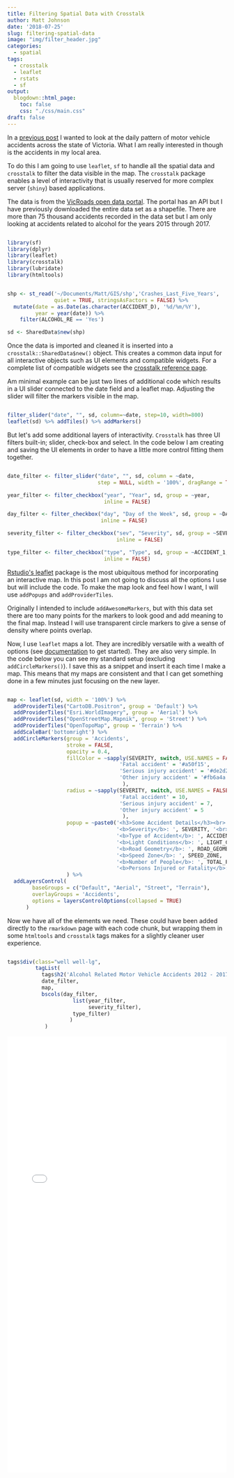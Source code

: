 ```yaml
---
title: Filtering Spatial Data with Crosstalk
author: Matt Johnson
date: '2018-07-25'
slug: filtering-spatial-data
image: "img/filter_header.jpg"
categories:
  - spatial
tags:
  - crosstalk
  - leaflet
  - rstats
  - sf
output:
  blogdown::html_page:
    toc: false
    css: "./css/main.css"
draft: false
---
```


In a [previous post](https://mrjoh3.github.io/2018/07/20/animating-spatial-data/) I wanted to look at the daily pattern of motor vehicle accidents across the state of Victoria. What I am really interested in though is the accidents in my local area. 

To do this I am going to use `leaflet`, `sf` to handle all the spatial data and `crosstalk` to filter the data visible in the map. The `crosstalk` package enables a level of interactivity that is usually reserved for more complex server (`shiny`) based applications.

The data is from the [VicRoads open data portal](https://vicroadsopendata-vicroadsmaps.opendata.arcgis.com/datasets/c2a69622ebad42e7baaa8167daa72127_0). The portal has an API but I have previously downloaded the entire data set as a shapefile. There are more than 75 thousand accidents recorded in the data set but I am only looking at accidents related to alcohol for the years 2015 through 2017.

```r

library(sf)
library(dplyr)
library(leaflet)
library(crosstalk)
library(lubridate)
library(htmltools)


shp <- st_read('~/Documents/Matt/GIS/shp','Crashes_Last_Five_Years', 
               quiet = TRUE, stringsAsFactors = FALSE) %>%
  mutate(date = as.Date(as.character(ACCIDENT_D), '%d/%m/%Y'),
         year = year(date)) %>%
    filter(ALCOHOL_RE == 'Yes')

sd <- SharedData$new(shp)


```

Once the data is imported and cleaned it is inserted into a `crosstalk::SharedData$new()` object. This creates a common data input for all interactive objects such as UI elements and compatible widgets. For a complete list of compatible widgets see the [crosstalk reference page](https://rstudio.github.io/crosstalk/widgets.html).

Am minimal example can be just two lines of additional code which results in a UI slider connected to the date field and a leaflet map. Adjusting the slider will filter the markers visible in the map.

```r

filter_slider("date", "", sd, column=~date, step=10, width=800)
leaflet(sd) %>% addTiles() %>% addMarkers()


```

But let's add some additional layers of interactivity. `Crosstalk` has three UI filters built-in; slider, check-box and select. In the code below I am creating and saving the UI elements in order to have a little more control fitting them together.


```r

date_filter <- filter_slider("date", "", sd, column = ~date, 
                             step = NULL, width = '100%', dragRange = TRUE)

year_filter <- filter_checkbox("year", "Year", sd, group = ~year, 
                               inline = FALSE)

day_filter <- filter_checkbox("day", "Day of the Week", sd, group = ~DAY_OF_WEE, 
                              inline = FALSE)

severity_filter <- filter_checkbox("sev", "Severity", sd, group = ~SEVERITY, 
                                   inline = FALSE)

type_filter <- filter_checkbox("type", "Type", sd, group = ~ACCIDENT_1, 
                               inline = FALSE)


```

[Rstudio's leaflet](https://rstudio.github.io/leaflet/) package is the most ubiquitous method for incorporating an interactive map. In this post I am not going to discuss all the options I use but will include the code. To make the map look and feel how I want, I will use `addPopups` and `addProviderTiles`. 

Originally I intended to include `addAwesomeMarkers`, but with this data set there are too many points for the markers to look good and add meaning to the final map. Instead I will use transparent circle markers to give a sense of density where points overlap.

Now, I use `leaflet` maps a lot. They are incredibly versatile with a wealth of options (see [documentation](https://rstudio.github.io/leaflet/) to get started). They are also very simple. In the code below you can see my standard setup (excluding `addCircleMarkers()`). I save this as a snippet and insert it each time I make a map. This means that my maps are consistent and that I can get something done in a few minutes just focusing on the new layer.

```r

map <- leaflet(sd, width = '100%') %>% 
  addProviderTiles("CartoDB.Positron", group = 'Default') %>%
  addProviderTiles("Esri.WorldImagery", group = 'Aerial') %>%
  addProviderTiles("OpenStreetMap.Mapnik", group = 'Street') %>%
  addProviderTiles("OpenTopoMap", group = 'Terrain') %>%
  addScaleBar('bottomright') %>%
  addCircleMarkers(group = 'Accidents', 
                   stroke = FALSE, 
                   opacity = 0.4,
                   fillColor = ~sapply(SEVERITY, switch, USE.NAMES = FALSE,
                                    'Fatal accident' = '#a50f15',
                                    'Serious injury accident' = '#de2d26',
                                    'Other injury accident' = '#fb6a4a' 
                                     ),
                   radius = ~sapply(SEVERITY, switch, USE.NAMES = FALSE,
                                    'Fatal accident' = 10,
                                    'Serious injury accident' = 7,
                                    'Other injury accident' = 5
                                     ),
                   popup = ~paste0('<h3>Some Accident Details</h3><br>',
                                   '<b>Severity</b>: ', SEVERITY, '<br>',
                                   '<b>Type of Accident</b>: ', ACCIDENT_1, '<br>',
                                   '<b>Light Conditions</b>: ', LIGHT_COND, '<br>',
                                   '<b>Road Geometry</b>: ', ROAD_GEOME, "<br>",
                                   '<b>Speed Zone</b>: ', SPEED_ZONE, '<br>',
                                   '<b>Number of People</b>: ', TOTAL_PERS, '<br>',
                                   '<b>Persons Injured or Fatality</b>: ', INJ_OR_FAT)
                   ) %>%
  addLayersControl(
        baseGroups = c("Default", "Aerial", "Street", "Terrain"),
        overlayGroups = 'Accidents',
        options = layersControlOptions(collapsed = TRUE)
      )


```

Now we have all of the elements we need. These could have been added directly to the `rmarkdown` page with each code chunk, but wrapping them in some `htmltools` and `crosstalk` tags makes for a slightly cleaner user experience.

```r

tags$div(class="well well-lg",
         tagList(
           tags$h2('Alcohol Related Motor Vehicle Accidents 2012 - 2017'),
           date_filter,
           map,
           bscols(day_filter,
                     list(year_filter,
                          severity_filter),
                     type_filter)
                    )
            )    


```

<script type="text/javascript">
$("#IframeId").load(function() {
    $(this).height( $(this).contents().find("body").height() );
});
</script>  

<iframe src="../../../../rmd/2018-07-25-filtering-spatial-data_content.html" id="IframeId" style="border:none;width:100%;height:1000px;" ></iframe>


